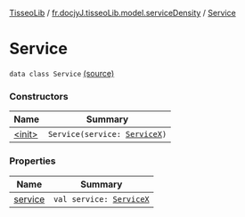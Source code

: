 [TisseoLib](../../index.md) / [fr.docjyJ.tisseoLib.model.serviceDensity](../index.md) / [Service](./index.md)

# Service

`data class Service` [(source)](https://github.com/docjyj/tisseoLib/tree/master/src/main/kotlin/fr/docjyJ/tisseoLib/model/serviceDensity/Service.kt#L6)

### Constructors

| Name | Summary |
|---|---|
| [&lt;init&gt;](-init-.md) | `Service(service: `[`ServiceX`](../-service-x/index.md)`)` |

### Properties

| Name | Summary |
|---|---|
| [service](service.md) | `val service: `[`ServiceX`](../-service-x/index.md) |
